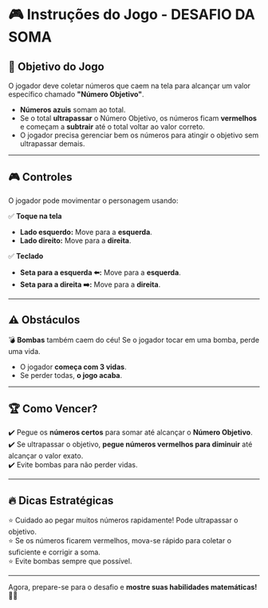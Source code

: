 # 🎮 Instruções do Jogo - **DESAFIO DA SOMA**

## 📌 Objetivo do Jogo
O jogador deve coletar números que caem na tela para alcançar um valor específico chamado **"Número Objetivo"**.  
- **Números azuis** somam ao total.  
- Se o total **ultrapassar** o Número Objetivo, os números ficam **vermelhos** e começam a **subtrair** até o total voltar ao valor correto.  
- O jogador precisa gerenciar bem os números para atingir o objetivo sem ultrapassar demais.  

---

## 🎮 Controles
O jogador pode movimentar o personagem usando:

✅ **Toque na tela**  
- **Lado esquerdo:** Move para a **esquerda**.  
- **Lado direito:** Move para a **direita**.  

✅ **Teclado**  
- **Seta para a esquerda ⬅️:** Move para a **esquerda**.  
- **Seta para a direita ➡️:** Move para a **direita**.  

---

## ⚠️ Obstáculos
💣 **Bombas** também caem do céu! Se o jogador tocar em uma bomba, perde uma vida.  

- O jogador **começa com 3 vidas**.  
- Se perder todas, **o jogo acaba**.  

---

## 🏆 Como Vencer?
✔️ Pegue os **números certos** para somar até alcançar o **Número Objetivo**.  
✔️ Se ultrapassar o objetivo, **pegue números vermelhos para diminuir** até alcançar o valor exato.  
✔️ Evite bombas para não perder vidas.  

---

## 🔥 Dicas Estratégicas
⭐ Cuidado ao pegar muitos números rapidamente! Pode ultrapassar o objetivo.  
⭐ Se os números ficarem vermelhos, mova-se rápido para coletar o suficiente e corrigir a soma.  
⭐ Evite bombas sempre que possível.  

---

Agora, prepare-se para o desafio e **mostre suas habilidades matemáticas!** 🚀🔢
